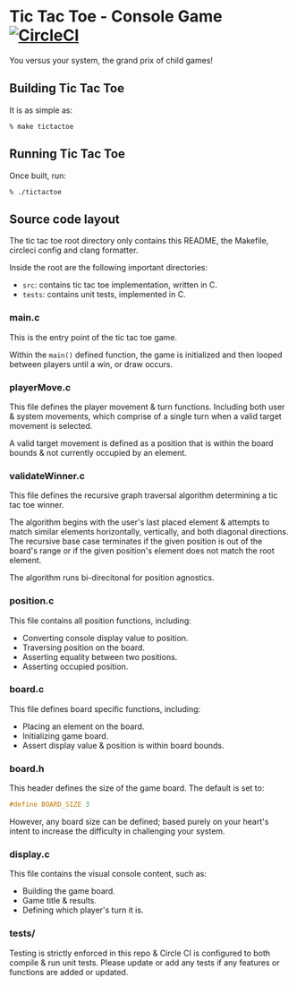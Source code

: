 # Tic Tac Toe - Console Game [![CircleCI](https://circleci.com/gh/circleci/circleci-docs.svg?style=shield)](https://circleci.com/gh/prescotttrav/tic-tac-toe)

You versus your system, the grand prix of child games!

## Building Tic Tac Toe

It is as simple as:

```
% make tictactoe
```

## Running Tic Tac Toe

Once built, run:

```
% ./tictactoe
```

## Source code layout

The tic tac toe root directory only contains this README, the Makefile, circleci config and clang formatter.

Inside the root are the following important directories:

- `src`: contains tic tac toe implementation, written in C.
- `tests`: contains unit tests, implemented in C.

### main.c

This is the entry point of the tic tac toe game.

Within the `main()` defined function, the game is initialized and then looped between players until a win, or draw occurs.

### playerMove.c

This file defines the player movement & turn functions. Including both user & system movements, which comprise of a single turn when a valid target movement is selected.

A valid target movement is defined as a position that is within the board bounds & not currently occupied by an element.

### validateWinner.c

This file defines the recursive graph traversal algorithm determining a tic tac toe winner. 

The algorithm begins with the user's last placed element & attempts to match similar elements horizontally, vertically, and both diagonal directions. The recursive base case terminates if the given position is out of the board's range or if the given position's element does not match the root element.

The algorithm runs bi-direcitonal for position agnostics.

### position.c

This file contains all position functions, including:

- Converting console display value to position.
- Traversing position on the board.
- Asserting equality between two positions.
- Asserting occupied position.

### board.c

This file defines board specific functions, including:

- Placing an element on the board.
- Initializing game board.
- Assert display value & position is within board bounds.

### board.h

This header defines the size of the game board. The default is set to:

```c
#define BOARD_SIZE 3
```

However, any board size can be defined; based purely on your heart's intent to increase the difficulty in challenging your system.

### display.c

This file contains the visual console content, such as:

- Building the game board.
- Game title & results.
- Defining which player's turn it is.

### tests/

Testing is strictly enforced in this repo & Circle CI is configured to both compile & run unit tests. Please update or add any tests if any features or functions are added or updated.


